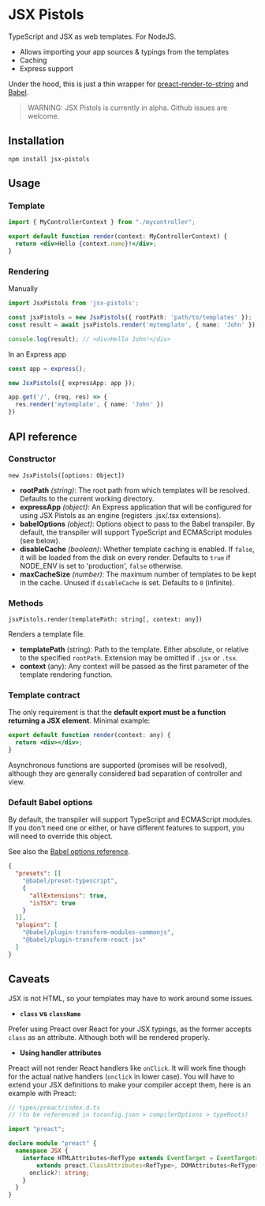 # JSX Pistols

TypeScript and JSX as web templates. For NodeJS.

* Allows importing your app sources & typings from the templates
* Caching
* Express support

Under the hood, this is just a thin wrapper for [preact-render-to-string](https://www.npmjs.com/package/preact-render-to-string) and [Babel](https://babeljs.io/).

> WARNING: JSX Pistols is currently in alpha. Github issues are welcome.

## Installation

```
npm install jsx-pistols
```

## Usage

### Template

```jsx
import { MyControllerContext } from "./mycontroller";

export default function render(context: MyControllerContext) {
  return <div>Hello {context.name}!</div>;
}
```

### Rendering

Manually

```typescript
import JsxPistols from 'jsx-pistols';

const jsxPistols = new JsxPistols({ rootPath: 'path/to/templates' });
const result = await jsxPistols.render('mytemplate', { name: 'John' });

console.log(result); // <div>Hello John!</div>
```

In an Express app

```typescript
const app = express();

new JsxPistols({ expressApp: app });

app.get('/', (req, res) => {
  res.render('mytemplate', { name: 'John' })
})
```

## API reference

### Constructor

`new JsxPistols([options: Object])`

* **rootPath** *(string)*: The root path from which templates will be resolved. Defaults to the current working directory.
* **expressApp** *(object)*: An Express application that will be configured for using JSX Pistols as an engine (registers .jsx/.tsx extensions).
* **babelOptions** *(object)*: Options object to pass to the Babel transpiler. By default, the transpiler will support TypeScript and ECMAScript modules (see below).
* **disableCache** *(boolean)*: Whether template caching is enabled. If `false`, it will be loaded from the disk on every render. Defaults to `true` if NODE_ENV is set to 'production', `false` otherwise.
* **maxCacheSize** *(number)*: The maximum number of templates to be kept in the cache. Unused if `disableCache` is set. Defaults to `0` (infinite).

### Methods

`jsxPistols.render(templatePath: string[, context: any])`

Renders a template file.

* **templatePath** (string): Path to the template. Either absolute, or relative to the specified `rootPath`. Extension may be omitted if `.jsx` or `.tsx`.
* **context** (any): Any context will be passed as the first parameter of the template rendering function.

### Template contract

The only requirement is that the **default export must be a function returning a JSX element**. Minimal example:

```jsx
export default function render(context: any) {
  return <div></div>;
}
```

Asynchronous functions are supported (promises will be resolved), although they are generally considered bad separation of controller and view.

### Default Babel options

By default, the transpiler will support TypeScript and ECMAScript modules. If you don't need one or either, or have different features to support, you will need to override this object.

See also the [Babel options reference](https://babeljs.io/docs/en/options).

```json
{
  "presets": [[
    "@babel/preset-typescript",
    {
      "allExtensions": true,
      "isTSX": true
    }
  ]],
  "plugins": [
    "@babel/plugin-transform-modules-commonjs",
    "@babel/plugin-transform-react-jsx"
  ]
}
```

## Caveats

JSX is not HTML, so your templates may have to work around some issues.

* **`class` vs `className`**

Prefer using Preact over React for your JSX typings, as the former accepts `class` as an attribute. Although both will be rendered properly.

* **Using handler attributes**

Preact will not render React handlers like `onClick`. It will work fine though for the actual native handlers (`onclick` in lower case). You will have to extend your JSX definitions to make your compiler accept them, here is an example with Preact:

```typescript
// types/preact/index.d.ts
// (to be referenced in tsconfig.json > compilerOptions > typeRoots)

import "preact";

declare module "preact" {
  namespace JSX {
    interface HTMLAttributes<RefType extends EventTarget = EventTarget>
        extends preact.ClassAttributes<RefType>, DOMAttributes<RefType> {
      onclick?: string;
    }
  }
}
```

